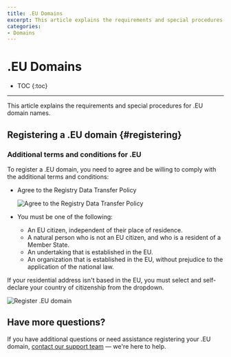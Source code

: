 ```yaml
---
title: .EU Domains
excerpt: This article explains the requirements and special procedures for .EU domain names.
categories:
- Domains
---
```


# .EU Domains

* TOC
{:toc}

---

This article explains the requirements and special procedures for .EU domain names.

## Registering a .EU domain {#registering}

### Additional terms and conditions for .EU

To register a .EU domain, you need to agree and be willing to comply with the additional terms and conditions:

- Agree to the Registry Data Transfer Policy

  ![Agree to the Registry Data Transfer Policy](/files/eu-domain-policy.png)

- You must be one of the following:
  - An EU citizen, independent of their place of residence.
  - A natural person who is not an EU citizen, and who is a resident of a Member State.
  - An undertaking that is established in the EU.
  - An organization that is established in the EU, without prejudice to the application of the national law.
  
If your residential address isn't based in the EU, you must select and self-declare your country of citizenship from the dropdown.

![Register .EU domain](/files/register-eu-domain.png)

## Have more questions? 

If you have additional questions or need assistance registering your .EU domain, [contact our support team](https://dnsimple.com/feedback) — we're here to help.
